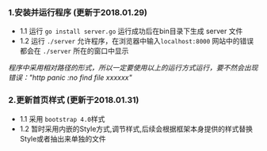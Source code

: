 ### 1.安装并运行程序 (更新于2018.01.29)
- 1.1 运行 `go install server.go` 运行成功后在bin目录下生成 server 文件
- 1.2 运行 `./server` 允许程序，在浏览器中输入`localhost:8000` 网站中的错误都会在 `./server` 所在的窗口中显示

*程序中采用相对路径的形式，所以一定要使用以上的运行方式运行，要不然会出现错误："http panic :no find file xxxxxx"*

### 2.更新首页样式 (更新于2018.01.31)
- 1.1 采用 `bootstrap 4.0`样式
- 1.2 暂时采用内嵌的Style方式,调节样式,后续会根据框架本身提供的样式替换Style或者抽出来单独的文件

